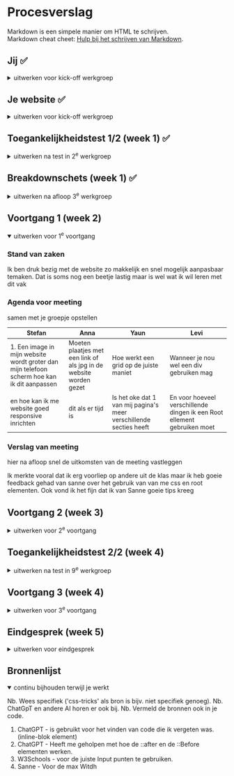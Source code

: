 # Procesverslag
Markdown is een simpele manier om HTML te schrijven.  
Markdown cheat cheet: [Hulp bij het schrijven van Markdown](https://github.com/adam-p/markdown-here/wiki/Markdown-Cheatsheet).





## Jij ✅

<details>
  <summary>uitwerken voor kick-off werkgroep</summary>

  ### Auteur:
  Levi Titarsole

  #### Je startniveau:
  Mijn start niveau voor dit project is ```Rood``` Dit omdat wel ervaring heb met code maar me nog zeker geen expert noem.

  #### Je focus:
  De focus die ik leg dit vak gaat worden op  ```Responsive``` Dit omdat ik het gevoel heb dat ik hier nog het meeste in kan leren
  
 
</details>





## Je website ✅

<details>
  <summary>uitwerken voor kick-off werkgroep</summary>

  ### Je opdracht:
  https://www.efteling.com/nl

  #### Screenshot(s) van de eerste pagina (small screen): 
  Home Pagina Efteling  
  <img src="./images/github/home-page_efteling.png" width="375px" alt="De home pagina van de Efteling">

  #### Screenshot(s) van de tweede pagina (small screen):
  Openingstijden pagina Efteling  
  <img src="./images/github/openingstijden-page-eftling.png" width="375px" alt="De Openingstijden pagina van de Efteling">
 
</details>



## Toegankelijkheidstest 1/2 (week 1) ✅

<details>
  <summary>uitwerken na test in 2<sup>e</sup> werkgroep</summary>

  ### Bevindingen
  Lijst met je bevindingen die in de WCAG test naar voren kwamen:
* Op het moment van checken van de website waren sommige knoppen niet werkend wanneer de website naar de mobile versie ging.
* De website maakten bijna alleen maar gebruik van div's en de tekst was niet 100% samantisch
* De website was goed te navigeren aan de hand van tabs.
* Buiten de knop die niet werkte op de home page werkte alles perfect voor mobile.
* De website maakt gebruik van zeer uitgebreide alt teksten.
* Alle video's binnen in de website stonden op autoplay en konden niet worden gepauzeert.
* Binnen in de website word geen dark-mode gesupport 

</details>



## Breakdownschets (week 1) ✅

<details>
  <summary>uitwerken na afloop 3<sup>e</sup> werkgroep</summary>

  ### de hele pagina: 
  <img src="./images/github/pagina-1.png" width="375px" alt="Homepagina met alle HTML elementen">

  ### dynamisch deel (bijv menu): 
  <img src="./images/github/pagina-2.png" width="375px" alt="Specifiek dynamisch deel van de homepagina">

  ### wellicht nog een dynamisch deel (bijv filter): 
  <img src="./images/github/pagina-3.png" width="375px" alt="Wellicht specifiek dynamisch deel van de homepagina">

</details>





## Voortgang 1 (week 2)

<details open>
  <summary>uitwerken voor 1<sup>e</sup> voortgang</summary>

  ### Stand van zaken
  Ik ben druk bezig met de website zo makkelijk en snel mogelijk aanpasbaar temaken. Dat is soms nog een beetje lastig maar is wel wat ik wil leren met dit vak


  ### Agenda voor meeting
  samen met je groepje opstellen

  | Stefan      | Anna          | Yaun    | Levi       |
  | ---            | ---                | ---          | ---              |
  | 1.⁠ ⁠Een image in mijn website wordt groter dan mijn telefoon scherm hoe kan ik dit aanpassen   | Moeten plaatjes met een link of als jpg in de website worden gezet           | Hoe werkt een grid op de juiste maniet    | Wanneer je nou wel een div gebruiken mag    |
  | ⁠⁠en hoe kan ik me website goed responsive inrichten | dit als er tijd is | Is het oke dat 1 van mij pagina's meer verschillende secties heeft| En voor hoeveel verschillende dingen ik een Root ellement gebruiken moet |


  ### Verslag van meeting
  hier na afloop snel de uitkomsten van de meeting vastleggen

Ik merkte vooral dat ik erg voorliep op andere uit de klas maar ik heb goeie feedback gehad van sanne over het gebruik van van me css en root elementen. Ook vond ik het fijn dat ik van Sanne goeie tips kreeg

</details>





## Voortgang 2 (week 3)

<details>
  <summary>uitwerken voor 2<sup>e</sup> voortgang</summary>

  ### Stand van zaken
  hier dit ging goed & dit was lastig (neem ook screenshots op van delen van je website en code)


  ### Agenda voor meeting
  samen met je groepje opstellen

  | Stefan      | Anna          | Yaun    | Levi       |
  | ---            | ---                | ---          | ---              |
  | Hoe kun je makkelijk een hamburger menu maken| Hoe krijg ik een plaatje op de juiste plek | Hoe werkt een grid op de juiste maniet    | Wanneer je nou wel een div gebruiken mag    |
  | ⁠⁠en hoe kan ik me website goed responsive inrichten | ? | Is het oke dat 1 van mij pagina's meer verschillende secties heeft| En voor hoeveel verschillende dingen ik een Root ellement gebruiken moet |


  ### Verslag van meeting
  hier na afloop snel de uitkomsten van de meeting vastleggen

- Kijk goed naar de voorbeelden in github
- max witdh met witdh van 80% en en max witdh van aantal px

</details>





## Toegankelijkheidstest 2/2 (week 4)

<details>
  <summary>uitwerken na test in 9<sup>e</sup> werkgroep</summary>

  ### Bevindingen
  - alle knoppen zijn op dit moment leesbaar
  - de H1, H2, H3 zijn  er nu maar 1 van om meer wanneer dat mag
  - De gebruiker kan gebruik maken van een dark mode
  - De gebruiker kan gemakkelijk door de website heen met de tab toets
</details>


## Voortgang 3 (week 4)

<details>
  <summary>uitwerken voor 3<sup>e</sup> voortgang</summary>

  ### Stand van zaken
  hier dit ging goed & dit was lastig (neem ook screenshots op van delen van je website en code)


  ### Agenda voor meeting
  samen met je groepje opstellen
Hier heb ik samen met Sanne gekeken naar me voortgang en hebben we samen gekeken hoe ik het men u beter zou kunnen maken tot af maken.


  ### Verslag van meeting
  hier na afloop snel de uitkomsten van de meeting vastleggen

- Eerst de website maken voor mobile!
- Dark mode goed naar kijken
- goed gebruik gemaakt van var's

</details>





## Eindgesprek (week 5)

<details>
  <summary>uitwerken voor eindgesprek</summary>

  ### Je uitkomst - karakteristiek screenshots:
  <img src="./images/github/home.png" width="375px" alt="uitomst opdracht 1">


  ### Dit ging goed/Heb ik geleerd: 
  Korte omschrijving met plaatjes
  iets wat ik n iuew geleerd heb is de witdh te gebruiken op een manier dat hij opengegeven moment niet meer verder gaat
  <img src="./images/github/witdh.png" width="375px" alt="top">


  ### Dit was lastig/Is niet gelukt:
  Het is me helaas niet om de navbar responsive te krijgen. Beide maken lukt maar het samen voegen lukt niet

  <img src="./images/github/menu.png" width="375px" alt="bummer">
</details>





## Bronnenlijst

<details open>
  <summary>continu bijhouden terwijl je werkt</summary>

  Nb. Wees specifiek ('css-tricks' als bron is bijv. niet specifiek genoeg). 
  Nb. ChatGpT en andere AI horen er ook bij.
  Nb. Vermeld de bronnen ook in je code.

  1. ChatGPT - is gebruikt voor het vinden van code die ik vergeten was. (inline-blok element)
  2. ChatGPT - Heeft me geholpen met hoe de ::after en de ::Before elementen werken.
  3. W3Schools - voor de juiste Input punten te gebruiken.
  4. Sanne - Voor de max Witdh

</details>

